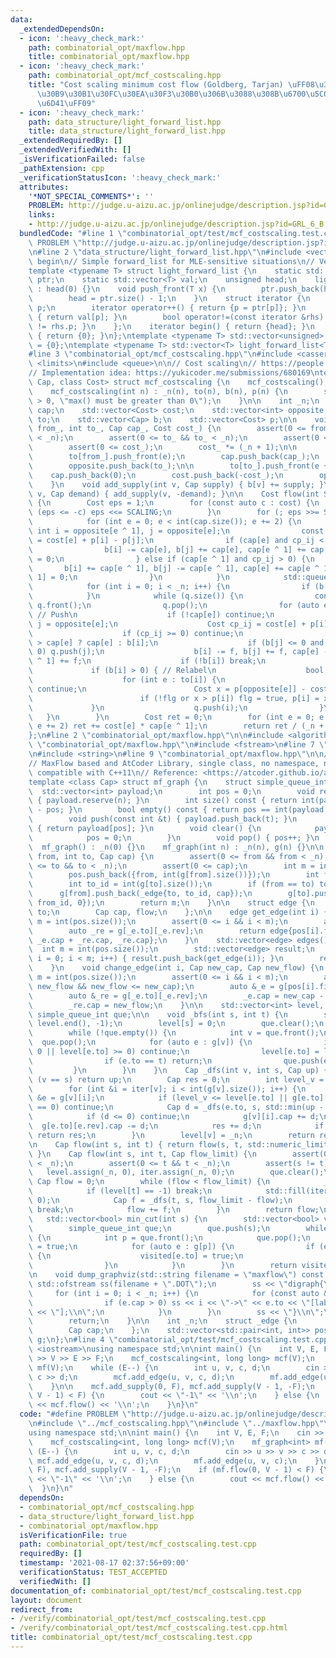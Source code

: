 ```yaml
---
data:
  _extendedDependsOn:
  - icon: ':heavy_check_mark:'
    path: combinatorial_opt/maxflow.hpp
    title: combinatorial_opt/maxflow.hpp
  - icon: ':heavy_check_mark:'
    path: combinatorial_opt/mcf_costscaling.hpp
    title: "Cost scaling minimum cost flow (Goldberg, Tarjan) \uFF08\u30B3\u30B9\u30C8\
      \u30B9\u30B1\u30FC\u30EA\u30F3\u30B0\u306B\u3088\u308B\u6700\u5C0F\u8CBB\u7528\
      \u6D41\uFF09"
  - icon: ':heavy_check_mark:'
    path: data_structure/light_forward_list.hpp
    title: data_structure/light_forward_list.hpp
  _extendedRequiredBy: []
  _extendedVerifiedWith: []
  _isVerificationFailed: false
  _pathExtension: cpp
  _verificationStatusIcon: ':heavy_check_mark:'
  attributes:
    '*NOT_SPECIAL_COMMENTS*': ''
    PROBLEM: http://judge.u-aizu.ac.jp/onlinejudge/description.jsp?id=GRL_6_B
    links:
    - http://judge.u-aizu.ac.jp/onlinejudge/description.jsp?id=GRL_6_B
  bundledCode: "#line 1 \"combinatorial_opt/test/mcf_costscaling.test.cpp\"\n#define\
    \ PROBLEM \"http://judge.u-aizu.ac.jp/onlinejudge/description.jsp?id=GRL_6_B\"\
    \n#line 2 \"data_structure/light_forward_list.hpp\"\n#include <vector>\n\n// CUT\
    \ begin\n// Simple forward_list for MLE-sensitive situations\n// Verify: <http://judge.u-aizu.ac.jp/onlinejudge/description.jsp?id=ALDS1_14_D>\n\
    template <typename T> struct light_forward_list {\n    static std::vector<unsigned>\
    \ ptr;\n    static std::vector<T> val;\n    unsigned head;\n    light_forward_list()\
    \ : head(0) {}\n    void push_front(T x) {\n        ptr.push_back(head), val.push_back(x);\n\
    \        head = ptr.size() - 1;\n    }\n    struct iterator {\n        unsigned\
    \ p;\n        iterator operator++() { return {p = ptr[p]}; }\n        T &operator*()\
    \ { return val[p]; }\n        bool operator!=(const iterator &rhs) { return p\
    \ != rhs.p; }\n    };\n    iterator begin() { return {head}; }\n    iterator end()\
    \ { return {0}; }\n};\ntemplate <typename T> std::vector<unsigned> light_forward_list<T>::ptr\
    \ = {0};\ntemplate <typename T> std::vector<T> light_forward_list<T>::val = {T()};\n\
    #line 3 \"combinatorial_opt/mcf_costscaling.hpp\"\n#include <cassert>\n#include\
    \ <limits>\n#include <queue>\n\n// Cost scaling\n// https://people.orie.cornell.edu/dpw/orie633/\n\
    // Implementation idea: https://yukicoder.me/submissions/680169\ntemplate <class\
    \ Cap, class Cost> struct mcf_costscaling {\n    mcf_costscaling() = default;\n\
    \    mcf_costscaling(int n) : _n(n), to(n), b(n), p(n) {\n        static_assert(std::numeric_limits<Cap>::max()\
    \ > 0, \"max() must be greater than 0\");\n    }\n\n    int _n;\n    std::vector<Cap>\
    \ cap;\n    std::vector<Cost> cost;\n    std::vector<int> opposite;\n    std::vector<light_forward_list<int>>\
    \ to;\n    std::vector<Cap> b;\n    std::vector<Cost> p;\n\n    void add_edge(int\
    \ from_, int to_, Cap cap_, Cost cost_) {\n        assert(0 <= from_ && from_\
    \ < _n);\n        assert(0 <= to_ && to_ < _n);\n        assert(0 <= cap_);\n\
    \        assert(0 <= cost_);\n        cost_ *= (_n + 1);\n\n        int e = int(cap.size());\n\
    \        to[from_].push_front(e);\n        cap.push_back(cap_);\n        cost.push_back(cost_);\n\
    \        opposite.push_back(to_);\n\n        to[to_].push_front(e + 1);\n    \
    \    cap.push_back(0);\n        cost.push_back(-cost_);\n        opposite.push_back(from_);\n\
    \    }\n    void add_supply(int v, Cap supply) { b[v] += supply; }\n    void add_demand(int\
    \ v, Cap demand) { add_supply(v, -demand); }\n\n    Cost flow(int SCALING = 1)\
    \ {\n        Cost eps = 1;\n        for (const auto c : cost) {\n            while\
    \ (eps <= -c) eps <<= SCALING;\n        }\n        for (; eps >>= SCALING;) {\n\
    \            for (int e = 0; e < int(cap.size()); e += 2) {\n                const\
    \ int i = opposite[e ^ 1], j = opposite[e];\n                const Cost cp_ij\
    \ = cost[e] + p[i] - p[j];\n                if (cap[e] and cp_ij < 0) {\n    \
    \                b[i] -= cap[e], b[j] += cap[e], cap[e ^ 1] += cap[e], cap[e]\
    \ = 0;\n                } else if (cap[e ^ 1] and cp_ij > 0) {\n             \
    \       b[i] += cap[e ^ 1], b[j] -= cap[e ^ 1], cap[e] += cap[e ^ 1], cap[e ^\
    \ 1] = 0;\n                }\n            }\n            std::queue<int> q;\n\
    \            for (int i = 0; i < _n; i++) {\n                if (b[i] > 0) q.push(i);\n\
    \            }\n            while (q.size()) {\n                const int i =\
    \ q.front();\n                q.pop();\n                for (auto e : to[i]) {\
    \ // Push\n                    if (!cap[e]) continue;\n                    int\
    \ j = opposite[e];\n                    Cost cp_ij = cost[e] + p[i] - p[j];\n\
    \                    if (cp_ij >= 0) continue;\n                    Cap f = b[i]\
    \ > cap[e] ? cap[e] : b[i];\n                    if (b[j] <= 0 and b[j] + f >\
    \ 0) q.push(j);\n                    b[i] -= f, b[j] += f, cap[e] -= f, cap[e\
    \ ^ 1] += f;\n                    if (!b[i]) break;\n                }\n\n   \
    \             if (b[i] > 0) { // Relabel\n                    bool flg = false;\n\
    \                    for (int e : to[i]) {\n                        if (!cap[e])\
    \ continue;\n                        Cost x = p[opposite[e]] - cost[e] - eps;\n\
    \                        if (!flg or x > p[i]) flg = true, p[i] = x;\n       \
    \             }\n                    q.push(i);\n                }\n         \
    \   }\n        }\n        Cost ret = 0;\n        for (int e = 0; e < int(cap.size());\
    \ e += 2) ret += cost[e] * cap[e ^ 1];\n        return ret / (_n + 1);\n    }\n\
    };\n#line 2 \"combinatorial_opt/maxflow.hpp\"\n\n#include <algorithm>\n#line 5\
    \ \"combinatorial_opt/maxflow.hpp\"\n#include <fstream>\n#line 7 \"combinatorial_opt/maxflow.hpp\"\
    \n#include <string>\n#line 9 \"combinatorial_opt/maxflow.hpp\"\n\n// CUT begin\n\
    // MaxFlow based and AtCoder Library, single class, no namespace, no private variables,\
    \ compatible with C++11\n// Reference: <https://atcoder.github.io/ac-library/production/document_ja/maxflow.html>\n\
    template <class Cap> struct mf_graph {\n    struct simple_queue_int {\n      \
    \  std::vector<int> payload;\n        int pos = 0;\n        void reserve(int n)\
    \ { payload.reserve(n); }\n        int size() const { return int(payload.size())\
    \ - pos; }\n        bool empty() const { return pos == int(payload.size()); }\n\
    \        void push(const int &t) { payload.push_back(t); }\n        int &front()\
    \ { return payload[pos]; }\n        void clear() {\n            payload.clear();\n\
    \            pos = 0;\n        }\n        void pop() { pos++; }\n    };\n\n  \
    \  mf_graph() : _n(0) {}\n    mf_graph(int n) : _n(n), g(n) {}\n\n    int add_edge(int\
    \ from, int to, Cap cap) {\n        assert(0 <= from && from < _n);\n        assert(0\
    \ <= to && to < _n);\n        assert(0 <= cap);\n        int m = int(pos.size());\n\
    \        pos.push_back({from, int(g[from].size())});\n        int from_id = int(g[from].size());\n\
    \        int to_id = int(g[to].size());\n        if (from == to) to_id++;\n  \
    \      g[from].push_back(_edge{to, to_id, cap});\n        g[to].push_back(_edge{from,\
    \ from_id, 0});\n        return m;\n    }\n\n    struct edge {\n        int from,\
    \ to;\n        Cap cap, flow;\n    };\n\n    edge get_edge(int i) {\n        int\
    \ m = int(pos.size());\n        assert(0 <= i && i < m);\n        auto _e = g[pos[i].first][pos[i].second];\n\
    \        auto _re = g[_e.to][_e.rev];\n        return edge{pos[i].first, _e.to,\
    \ _e.cap + _re.cap, _re.cap};\n    }\n    std::vector<edge> edges() {\n      \
    \  int m = int(pos.size());\n        std::vector<edge> result;\n        for (int\
    \ i = 0; i < m; i++) { result.push_back(get_edge(i)); }\n        return result;\n\
    \    }\n    void change_edge(int i, Cap new_cap, Cap new_flow) {\n        int\
    \ m = int(pos.size());\n        assert(0 <= i && i < m);\n        assert(0 <=\
    \ new_flow && new_flow <= new_cap);\n        auto &_e = g[pos[i].first][pos[i].second];\n\
    \        auto &_re = g[_e.to][_e.rev];\n        _e.cap = new_cap - new_flow;\n\
    \        _re.cap = new_flow;\n    }\n\n    std::vector<int> level, iter;\n   \
    \ simple_queue_int que;\n\n    void _bfs(int s, int t) {\n        std::fill(level.begin(),\
    \ level.end(), -1);\n        level[s] = 0;\n        que.clear();\n        que.push(s);\n\
    \        while (!que.empty()) {\n            int v = que.front();\n          \
    \  que.pop();\n            for (auto e : g[v]) {\n                if (e.cap ==\
    \ 0 || level[e.to] >= 0) continue;\n                level[e.to] = level[v] + 1;\n\
    \                if (e.to == t) return;\n                que.push(e.to);\n   \
    \         }\n        }\n    }\n    Cap _dfs(int v, int s, Cap up) {\n        if\
    \ (v == s) return up;\n        Cap res = 0;\n        int level_v = level[v];\n\
    \        for (int &i = iter[v]; i < int(g[v].size()); i++) {\n            _edge\
    \ &e = g[v][i];\n            if (level_v <= level[e.to] || g[e.to][e.rev].cap\
    \ == 0) continue;\n            Cap d = _dfs(e.to, s, std::min(up - res, g[e.to][e.rev].cap));\n\
    \            if (d <= 0) continue;\n            g[v][i].cap += d;\n          \
    \  g[e.to][e.rev].cap -= d;\n            res += d;\n            if (res == up)\
    \ return res;\n        }\n        level[v] = _n;\n        return res;\n    }\n\
    \n    Cap flow(int s, int t) { return flow(s, t, std::numeric_limits<Cap>::max());\
    \ }\n    Cap flow(int s, int t, Cap flow_limit) {\n        assert(0 <= s && s\
    \ < _n);\n        assert(0 <= t && t < _n);\n        assert(s != t);\n\n     \
    \   level.assign(_n, 0), iter.assign(_n, 0);\n        que.clear();\n\n       \
    \ Cap flow = 0;\n        while (flow < flow_limit) {\n            _bfs(s, t);\n\
    \            if (level[t] == -1) break;\n            std::fill(iter.begin(), iter.end(),\
    \ 0);\n            Cap f = _dfs(t, s, flow_limit - flow);\n            if (!f)\
    \ break;\n            flow += f;\n        }\n        return flow;\n    }\n\n \
    \   std::vector<bool> min_cut(int s) {\n        std::vector<bool> visited(_n);\n\
    \        simple_queue_int que;\n        que.push(s);\n        while (!que.empty())\
    \ {\n            int p = que.front();\n            que.pop();\n            visited[p]\
    \ = true;\n            for (auto e : g[p]) {\n                if (e.cap && !visited[e.to])\
    \ {\n                    visited[e.to] = true;\n                    que.push(e.to);\n\
    \                }\n            }\n        }\n        return visited;\n    }\n\
    \n    void dump_graphviz(std::string filename = \"maxflow\") const {\n       \
    \ std::ofstream ss(filename + \".DOT\");\n        ss << \"digraph{\\n\";\n   \
    \     for (int i = 0; i < _n; i++) {\n            for (const auto &e : g[i]) {\n\
    \                if (e.cap > 0) ss << i << \"->\" << e.to << \"[label=\" << e.cap\
    \ << \"];\\n\";\n            }\n        }\n        ss << \"}\\n\";\n        ss.close();\n\
    \        return;\n    }\n\n    int _n;\n    struct _edge {\n        int to, rev;\n\
    \        Cap cap;\n    };\n    std::vector<std::pair<int, int>> pos;\n    std::vector<std::vector<_edge>>\
    \ g;\n};\n#line 4 \"combinatorial_opt/test/mcf_costscaling.test.cpp\"\n#include\
    \ <iostream>\nusing namespace std;\n\nint main() {\n    int V, E, F;\n    cin\
    \ >> V >> E >> F;\n    mcf_costscaling<int, long long> mcf(V);\n    mf_graph<int>\
    \ mf(V);\n    while (E--) {\n        int u, v, c, d;\n        cin >> u >> v >>\
    \ c >> d;\n        mcf.add_edge(u, v, c, d);\n        mf.add_edge(u, v, c);\n\
    \    }\n\n    mcf.add_supply(0, F), mcf.add_supply(V - 1, -F);\n    if (mf.flow(0,\
    \ V - 1) < F) {\n        cout << \"-1\" << '\\n';\n    } else {\n        cout\
    \ << mcf.flow() << '\\n';\n    }\n}\n"
  code: "#define PROBLEM \"http://judge.u-aizu.ac.jp/onlinejudge/description.jsp?id=GRL_6_B\"\
    \n#include \"../mcf_costscaling.hpp\"\n#include \"../maxflow.hpp\"\n#include <iostream>\n\
    using namespace std;\n\nint main() {\n    int V, E, F;\n    cin >> V >> E >> F;\n\
    \    mcf_costscaling<int, long long> mcf(V);\n    mf_graph<int> mf(V);\n    while\
    \ (E--) {\n        int u, v, c, d;\n        cin >> u >> v >> c >> d;\n       \
    \ mcf.add_edge(u, v, c, d);\n        mf.add_edge(u, v, c);\n    }\n\n    mcf.add_supply(0,\
    \ F), mcf.add_supply(V - 1, -F);\n    if (mf.flow(0, V - 1) < F) {\n        cout\
    \ << \"-1\" << '\\n';\n    } else {\n        cout << mcf.flow() << '\\n';\n  \
    \  }\n}\n"
  dependsOn:
  - combinatorial_opt/mcf_costscaling.hpp
  - data_structure/light_forward_list.hpp
  - combinatorial_opt/maxflow.hpp
  isVerificationFile: true
  path: combinatorial_opt/test/mcf_costscaling.test.cpp
  requiredBy: []
  timestamp: '2021-08-17 02:37:56+09:00'
  verificationStatus: TEST_ACCEPTED
  verifiedWith: []
documentation_of: combinatorial_opt/test/mcf_costscaling.test.cpp
layout: document
redirect_from:
- /verify/combinatorial_opt/test/mcf_costscaling.test.cpp
- /verify/combinatorial_opt/test/mcf_costscaling.test.cpp.html
title: combinatorial_opt/test/mcf_costscaling.test.cpp
---
```

